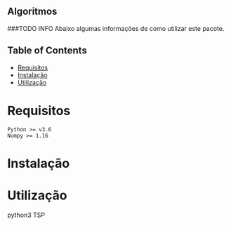 

## Algoritmos

###TODO
INFO
Abaixo algumas informações de como utilizar este pacote.<br>

## Table of Contents

- [Requisitos](#requisitos)
- [Instalação](#instalação)
- [Utilização](#utilização)

# Requisitos

	Python >= v3.6
    Numpy >= 1.16

# Instalação
# Utilização

python3 TSP
